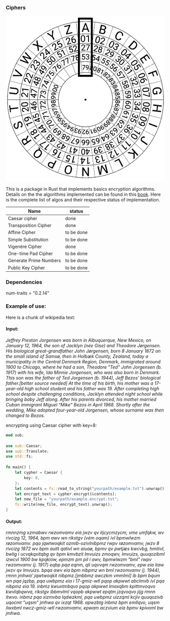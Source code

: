 ### Ciphers

<img alg="fuzzy" src="wheel.png" width="600"/> 

This is a package in Rust that implements basics encryption algorithms. Details on the the algorithms implemented can be found in this [book](http://inventwithpython.com/cracking/). Here is the complete list of algos and their respective status of implementation.

| Name                   	| status     	|
|------------------------	|------------	|
| Caesar cipher          	|    done    	|
| Transposition Cipher   	|    done   	|
| Affine Cipher          	| to be done 	|
| Simple Substitution    	| to be done 	|
| Vigenère Cipher           |     done  	|
| One-time Pad Cipher    	| to be done 	|
| Generate Prime Numbers 	| to be done 	|
| Public Key Cipher      	| to be done 	|

### Dependencies

num-traits = "0.2.14"

### Example of use:

Here is a chunk of wikipedia text:

#### Input:

*Jeffrey Preston Jorgensen was born in Albuquerque, New Mexico, on January 12, 1964, the son of Jacklyn (née Gise) and Theodore Jørgensen. His biological great-grandfather John Jørgensen, born 8 January 1872 on the small island of Samsø, then in Holbæk County, Zealand, today a municipality in the Central Denmark Region, Denmark, immigrated around 1900 to Chicago, where he had a son, Theodore "Ted" John Jorgensen (b. 1917) with his wife, Ida Minnie Jorgensen, who was also born in Denmark. This son was the father of Ted Jorgensen (b. 1944), Jeff Bezos' biological father.[better source needed] At the time of his birth, his mother was a 17-year-old high school student and his father was 19. After completing high school despite challenging conditions, Jacklyn attended night school while bringing baby Jeff along. After his parents divorced, his mother married Cuban immigrant Miguel "Mike" Bezos in April 1968. Shortly after the wedding, Mike adopted four-year-old Jorgensen, whose surname was then changed to Bezos.*

encrypting using Caesar cipher with key=8:

```rust
mod sub;

use sub::Caesar;
use sub::Translate;
use std::fs;

fn main() {
    let cypher = Caesar {
        key: 8,
    };
    let contents = fs::read_to_string("yourpath/example.txt").unwrap();
    let encrypt_text = cypher.encrypt(&contents);
    let new_file = "yourpath/example.encrypt.txt";
    fs::write(new_file, encrypt_text).unwrap();
}
```

#### Output:

*rmnnzmg xzmabwv rwzomvamv eia jwzv qv itjcycmzycm, vme umfqkw, wv rivcizg 12, 1964, bpm awv wn rikstgv (vém oqam) ivl bpmwlwzm røzomvamv. pqa jqwtwoqkit ozmib-ozivlnibpmz rwpv røzomvamv, jwzv 8 rivcizg 1872 wv bpm auitt qativl wn aiuaø, bpmv qv pwtjæs kwcvbg, hmitivl, bwlig i ucvqkqxitqbg qv bpm kmvbzit lmvuizs zmoqwv, lmvuizs, quuqozibml izwcvl 1900 bw kpqkiow, epmzm pm pil i awv, bpmwlwzm "bml" rwpv rwzomvamv (j. 1917) eqbp pqa eqnm, qli uqvvqm rwzomvamv, epw eia itaw jwzv qv lmvuizs. bpqa awv eia bpm nibpmz wn bml rwzomvamv (j. 1944), rmnn jmhwa' jqwtwoqkit nibpmz.[jmbbmz awczkm vmmlml] ib bpm bqum wn pqa jqzbp, pqa uwbpmz eia i 17-gmiz-wtl pqop akpwwt abclmvb ivl pqa nibpmz eia 19. inbmz kwuxtmbqvo pqop akpwwt lmaxqbm kpittmvoqvo kwvlqbqwva, rikstgv ibbmvlml vqopb akpwwt epqtm jzqvoqvo jijg rmnn itwvo. inbmz pqa xizmvba lqdwzkml, pqa uwbpmz uizzqml kcjiv quuqozivb uqocmt "uqsm" jmhwa qv ixzqt 1968. apwzbtg inbmz bpm emllqvo, uqsm ilwxbml nwcz-gmiz-wtl rwzomvamv, epwam aczvium eia bpmv kpivoml bw jmhwa.*

